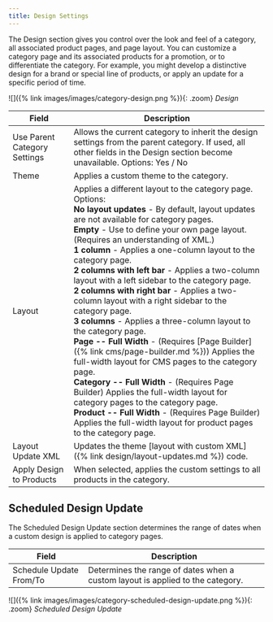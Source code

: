 ```yaml
---
title: Design Settings
---
```


The Design section gives you control over the look and feel of a category, all associated product pages, and page layout. You can customize a category page and its associated products for a promotion, or to differentiate the category. For example, you might develop a distinctive design for a brand or special line of products, or apply an update for a specific period of time.

![]({% link images/images/category-design.png %}){: .zoom}
_Design_

|Field|Description|
|--- |--- |
|Use Parent Category Settings|Allows the current category to inherit the design settings from the parent category. If used, all other fields in the Design section become unavailable. Options: Yes / No|
|Theme|Applies a custom theme to the category.|
|Layout|Applies a different layout to the category page. Options: <br/>**No layout updates** - By default, layout updates are not available for category pages. <br/>**Empty** - Use to define your own page layout. (Requires an understanding of XML.) <br/>**1 column** - Applies a one-column layout to the category page. <br/>**2 columns with left bar** - Applies a two-column layout with a left sidebar to the category page. <br/>**2 columns with right bar** - Applies a two-column layout with a right sidebar to the category page. <br/>**3 columns** - Applies a three-column layout to the category page. <br/>**Page -- Full Width**<span class="caption-edition-ee"> </span>- (Requires [Page Builder]({% link cms/page-builder.md %})) Applies the full-width layout for CMS pages to the category page. <br/>**Category -- Full Width**<span class="caption-edition-ee"> </span>- (Requires Page Builder) Applies the full-width layout for category pages to the category page. <br/>**Product -- Full Width**<span class="caption-edition-ee"> </span>- (Requires Page Builder) Applies the full-width layout for product pages to the category page.|
|Layout Update XML|Updates the theme [layout with custom XML]({% link design/layout-updates.md %}) code.|
|Apply Design to Products|When selected, applies the custom settings to all products in the category.|

## <span class="heading-edition-ce">Scheduled Design Update</span>

The Scheduled Design Update section determines the range of dates when a custom design is applied to category pages.

|Field|Description|
|--- |--- |
|Schedule Update From/To|Determines the range of dates when a custom layout is applied to the category.|

![]({% link images/images/category-scheduled-design-update.png %}){: .zoom}
_Scheduled Design Update_
